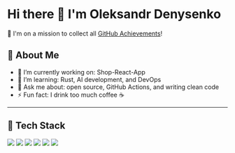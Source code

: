 # Hi there 👋 I'm Oleksandr Denysenko

🎯 I'm on a mission to collect all [GitHub Achievements](https://docs.github.com/en/account-and-profile/setting-up-and-managing-your-github-profile/customizing-your-profile/about-achievements)!

## 🧠 About Me

- 🔭 I’m currently working on: Shop-React-App
- 🌱 I’m learning: Rust, AI development, and DevOps
- 💬 Ask me about: open source, GitHub Actions, and writing clean code
- ⚡ Fun fact: I drink too much coffee ☕

---

## 🧰 Tech Stack

<p align="left">
  <img src="https://img.shields.io/badge/Java-007396?style=for-the-badge&logo=java&logoColor=white"/>
  <img src="https://img.shields.io/badge/Python-3776AB?style=for-the-badge&logo=python&logoColor=white"/>
  <img src="https://img.shields.io/badge/TypeScript-3178C6?style=for-the-badge&logo=typescript&logoColor=white"/>
  <img src="https://img.shields.io/badge/React_Native-61DAFB?style=for-the-badge&logo=react&logoColor=black"/>
  <img src="https://img.shields.io/badge/SASS-CC6699?style=for-the-badge&logo=sass&logoColor=white"/>
  <img src="https://img.shields.io/badge/GitHub_Actions-2088FF?style=for-the-badge&logo=github-actions&logoColor=white"/>
</p>

